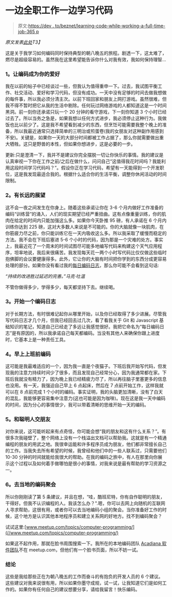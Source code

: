 # 一边全职工作一边学习代码

> 原文:[https://dev . to/beznet/learning-code-while-working-a-full-time-job-365 p](https://dev.to/beznet/learning-code-while-working-a-full-time-job-365p)

*原文发表[此处](https://www.bennettdungan.com/2018/08/10/learning-code-while-working-a-full-time-job/)T3】*

这是关于我学习如何编码同时保持典型的朝八晚五的旅程。剧透一下，这太难了，燃尽是超级容易的。虽然我在这里希望能告诉你什么对我有效，我如何保持理智...

### [](#1-make-coding-your-hobby)**1。让编码成为你的爱好**

我在以前的帖子中已经谈过一些，但我认为值得重申一下。过去，我试图平衡工作、社交活动、爱好和学习代码，但没有成功。一天中没有足够的时间去做我想做的每件事，所以我必须分清主次。以前下班回家和朋友上网打游戏。虽然很难，但我不得不暂时把它从我的生活中剔除。任何玩过网络游戏的人都知道这是一个时间黑洞。前一刻你还承诺只玩一个 20 分钟的看守游戏，下一刻你知道 3 个小时已经过去了。所以当务之急是，如果我想以任何方式进步，我必须停止这种行为。我做饭也比以前少了。这是我不希望看到减少的东西，但烹饪可能需要我整个晚上的准备，所以我最近通常只选择简单的三明治或煎蛋卷(我的女朋友对这种副作用感到不安)。关键是，如果你一天的大部分时间都被工作占据了，那么你就需要做出重大牺牲。这只是野兽的本性，但如果你想进步，这是必要的一步。

更新:只是澄清一下，我并不是建议你完全摆脱一切让你快乐的事情。我的建议是认真审视一下你在工作之前/之后在做什么，问问自己“这值得我花时间吗？我能利用这段时间学习代码吗？”。假设你正在学习代码，希望有一天能得到一个开发职位，这是我发现最适合我的。根据什么适合你的生活平衡，调整你休闲活动的时间限制。

### [](#2-have-a-longterm%C2%A0outlook)**2。有长远的展望**

这不会一夜之间发生在你身上。随着这些承诺让你在 3-6 个月内做好工作准备的编码“训练营”的涌入，人们的现实期望已经严重扭曲。这有点像重量训练，你的肌肉在给定的时间内只能加强这么多。如果你今天卧推 95 磅，有人承诺在 6 个月内训练你达到 225 磅，这对大多数人来说是不可能的。你的大脑就像一块肌肉，在你筋疲力尽之前，你只能训练它在一天内吸收这么多。所以我采取了缓慢而稳定的方法。我不会在下班后塞进 5-6 个小时的代码，因为那是一个灾难的处方。事实上，我最近花了一个周末的时间试图尽可能多地编写代码来构建这个天气应用程序，坦率地说，我后来很痛苦。我发现每天花一两个小时写代码比仅仅做这些临时抱佛脚的会议要健康得多。此外，它让你的大脑有时间把你学到的东西分成更容易处理的部分。如果你没有看过我的[每日编码日志](https://www.bennettdungan.com/coding_log/)，那么你可能不会看到这句话:

*“持续的改进胜过延迟的完善。”马克·吐温*

不管你做得多少，学得多少，每天都坚持下去。继续喝。

### [](#3-start-a-coding-log)**3。开始一个编码日志**

对于长期方法，有时很难记起你从哪里开始，以及你已经取得了多少进展。尽管我写代码日志才几个月，但我已经回去过几次，看了看我关于 Git 和 Javascript 基础知识的笔记，知道自己已经走了多远让我感觉很好。我把它命名为“每日编码日志”是有原因的，所以我承诺自己每天都编码。当没有其他人来确保你跟上进度时，它基本上是一种责任工具。

### [](#4-code-in-the-mornings-before-work)**4。早上上班前编码**

这可能是我最难适应的一个，因为我一直是个夜猫子。下班后我开始写代码，但发现我的注意力持续时间少了很多，而且发现自己经常分心，因为我通常都在家。下班后我就没有精力了，因为晚上我已经精疲力尽了，所以再往脑子里塞更多的信息也没用。有一天，我强迫自己早上 6 点起床，然后在 7 点前开始工作，这样我就可以在 8 点前完成 1 个小时的编码。事实证明，我的头脑更加清晰，没有了白天的混乱，我能够更容易集中注意力(这也可能是因为咖啡)。现在这是我一天中编码的时间，因为分心的事情很少，我可以带着清晰的思维开始一天的编码。

### [](#5-make-friends-with-smart-people)**5。和聪明人交朋友**

对你来说，这可能听起来有点奇怪，你可能会想“我的朋友和这有什么关系？”。有很多次我碰壁了，整个网络上没有一个栈溢出文档可以帮助我。这就是有一个精通编程的朋友的用武之地。我很幸运能和许多程序员成为朋友，他们都非常擅长自己的工作。当我失去所有希望的时候，我曾经和他们中的一些人联系过，只需要他们 10-30 分钟的时间就能给我很大的帮助。在我的编码之旅中，有人在那里向你展示这个过程以及如何着手做哪怕是很小的事情，对我来说是最有帮助的学习资源之一。

### [](#6-go-to-local-coding-meetups)**6。去当地的编码聚会**

所以你刚刚读了第 5 条建议，并且在想，“哇，酷班尼特，你有自作聪明的朋友，干得好。但我不认识编程的人。我该怎么办？".嗯，你可以去网上向随机的互联网人寻求帮助，这很有用，或者你可以去当地编码小组的聚会。当你准备好工作的时候，这个地方是认识其他本地程序员和建立关系网的好地方。找不到编码聚会？

试试这里:[www.meetup.com/topics/computer-programming/](//www.meetup.com/topics/computer-programming/)

如果这不起作用，那就在脸书周围搜索一下。我所在的本地编码团队 [Acadiana 软件团队](https://www.facebook.com/groups/acadianasoftwaregroup/)不在 meetup.com，但他们有一个脸书页面，所以不妨一试。

### [](#conclusion)**结论**

这些是我给那些正在为朝八晚五的工作而奋斗的有抱负的开发人员的 6 个建议。这些建议对我来说很有用，所以如果你墨守成规，试一试，让我知道它们是如何工作的。如果你有任何自己的建议想要分享，请给我留言！快乐编码。